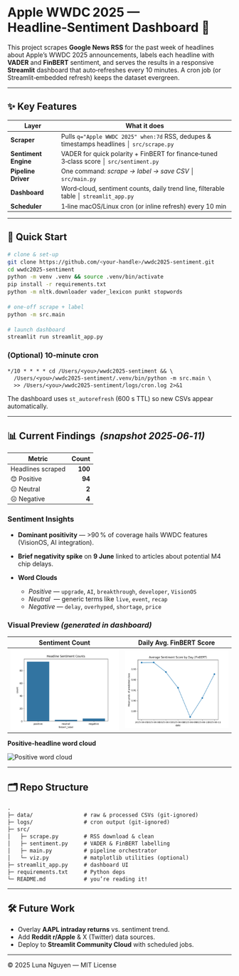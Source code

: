 # Apple WWDC 2025 — Headline‑Sentiment Dashboard 🍎

This project scrapes **Google News RSS** for the past week of headlines about Apple’s WWDC 2025 announcements, labels each headline with **VADER** and **FinBERT** sentiment, and serves the results in a responsive **Streamlit** dashboard that auto‑refreshes every 10 minutes. A cron job (or Streamlit‑embedded refresh) keeps the dataset evergreen.

---

## ✨ Key Features

| Layer                | What it does                                                                              |
| -------------------- | ----------------------------------------------------------------------------------------- |
| **Scraper**          | Pulls `q="Apple WWDC 2025" when:7d` RSS, dedupes & timestamps headlines │ `src/scrape.py` |
| **Sentiment Engine** | VADER for quick polarity + FinBERT for finance‑tuned 3‑class score │ `src/sentiment.py`   |
| **Pipeline Driver**  | One command: _scrape → label → save CSV_ │ `src/main.py`                                  |
| **Dashboard**        | Word‑cloud, sentiment counts, daily trend line, filterable table │ `streamlit_app.py`     |
| **Scheduler**        | 1‑line macOS/Linux cron (or inline refresh) every 10 min                                  |

---

## 🚀 Quick Start

```bash
# clone & set‑up
git clone https://github.com/<your‑handle>/wwdc2025-sentiment.git
cd wwdc2025-sentiment
python -m venv .venv && source .venv/bin/activate
pip install -r requirements.txt
python -m nltk.downloader vader_lexicon punkt stopwords

# one‑off scrape + label
python -m src.main

# launch dashboard
streamlit run streamlit_app.py
```

### (Optional) 10‑minute cron

```cron
*/10 * * * * cd /Users/<you>/wwdc2025-sentiment && \
  /Users/<you>/wwdc2025-sentiment/.venv/bin/python -m src.main \
  >> /Users/<you>/wwdc2025-sentiment/logs/cron.log 2>&1
```

The dashboard uses `st_autorefresh` (600 s TTL) so new CSVs appear automatically.

---

## 📊 Current Findings  *(snapshot 2025‑06‑11)*

| Metric            |   Count |
| ----------------- | ------: |
| Headlines scraped | **100** |
| 😊 Positive       |  **94** |
| 😐 Neutral        |   **2** |
| ☹️ Negative       |   **4** |

### Sentiment Insights

- **Dominant positivity** — >90 % of coverage hails WWDC features (VisionOS, AI integration).
- **Brief negativity spike** on **9 June** linked to articles about potential M4 chip delays.
- **Word Clouds**

  - *Positive* — `upgrade`, `AI`, `breakthrough`, `developer`, `VisionOS`
  - *Neutral*  — generic terms like `live`, `event`, `recap`
  - _Negative_ — `delay`, `overhyped`, `shortage`, `price`

### Visual Preview _(generated in dashboard)_

| Sentiment Count                                                      | Daily Avg. FinBERT Score                                                                       |
| -------------------------------------------------------------------- | ---------------------------------------------------------------------------------------------- |
| ![Bar chart of sentiment counts](image/barchart_sentiment_count.png) | ![Line chart of daily average FinBERT score](image/line_chart_avg_sentiment_score_finBERT.png) |

**Positive‑headline word cloud**

![Positive word cloud](image/word_cloud_positive_headlines.png)

---

## 🗂 Repo Structure

```
.
├─ data/                # raw & processed CSVs (git‑ignored)
├─ logs/                # cron output (git‑ignored)
├─ src/
│   ├─ scrape.py        # RSS download & clean
│   ├─ sentiment.py     # VADER & FinBERT labelling
│   ├─ main.py          # pipeline orchestrator
│   └─ viz.py           # matplotlib utilities (optional)
├─ streamlit_app.py     # dashboard UI
├─ requirements.txt     # Python deps
└─ README.md            # you’re reading it!
```

---

## 🛠 Future Work

- Overlay **AAPL intraday returns** vs. sentiment trend.
- Add **Reddit r/Apple** & X (Twitter) data sources.
- Deploy to **Streamlit Community Cloud** with scheduled jobs.

---

© 2025 Luna Nguyen — MIT License
